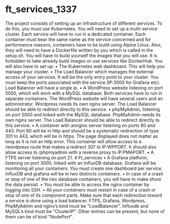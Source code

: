 # ft_services_1337
The project consists of setting up an infrastructure of different services. To do this, you
must use Kubernetes. You will need to set up a multi-service cluster.
Each service will have to run in a dedicated container.
Each container must bear the same name as the service concerned and for performance
reasons, containers have to be build using Alpine Linux.
Also, they will need to have a Dockerfile written by you which is called in the setup.sh.
You will have to build yourself the images that you will use. It is forbidden to take
already build images or use services like DockerHub.
You will also have to set up:
• The Kubernetes web dashboard. This will help you manage your cluster.
• The Load Balancer which manages the external access of your services. It will be
the only entry point to your cluster. You must keep the ports associated with the
service (IP:3000 for Grafana etc). Load Balancer will have a single ip.
• A WordPress website listening on port 5050, which will work with a MySQL database.
Both services have to run in separate containers. The WordPress website will have
several users and an administrator. Wordpress needs its own nginx server. The
Load Balancer should be able to redirect directly to this service.
• phpMyAdmin, listening on port 5000 and linked with the MySQL database. PhpMyAdmin needs its own nginx server. The Load Balancer should be able to redirect
directly to this service.
• A container with annginx server listening on ports 80 and 443. Port 80 will be in
http and should be a systematic redirection of type 301 to 443, which will be in
https.
The page displayed does not matter as long as it is not an http error.
This container will allow access to a /wordpress route that makes a redirect 307
to IP:WPPORT.
It should also allow access to /phpmyadmin with a reverse proxy to IP:PMAPORT.
• A FTPS server listening on port 21.
4
Ft_services
• A Grafana platform, listening on port 3000, linked with an InfluxDB database.
Grafana will be monitoring all your containers. You must create one dashboard
per service. InfluxDB and grafana will be in two distincts containers.
• In case of a crash or stop of one of the two database containers, you will have to
make shure the data persist.
• You must be able to access the nginx container by logging into SSH.
• All your containers must restart in case of a crash or stop of one of its component
parts.
Make sure that each redirection toward a service is done using a load balancer. FTPS,
Grafana, Wordpress, PhpMyAdmin and nginx’s kind must be "LoadBalancer". Influxdb
and MySQL’s kind must be "ClusterIP". Other entries can be present, but none of them
can be of kind "NodePort".
